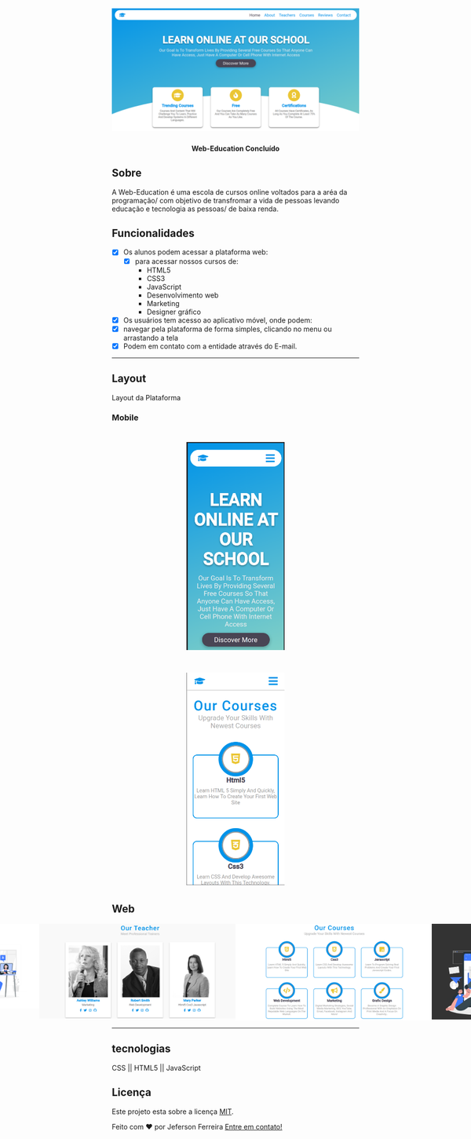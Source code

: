 <h1 align="center">
    <img src="./img/src01.png">
</h1>

<h4 align="center"> 
	Web-Education Concluído
</h4>

## Sobre

A Web-Education é uma escola de cursos online voltados para a aréa da programação/
com objetivo de transfromar a vida de pessoas levando educação e tecnologia as pessoas/
de baixa renda.

## Funcionalidades

- [x] Os alunos podem acessar a plataforma web:
    - [x] para acessar nossos cursos de:
       - HTML5
       - CSS3
       - JavaScript
       - Desenvolvimento web
       - Marketing
       - Designer gráfico

- [x] Os usuários tem acesso ao aplicativo móvel, onde podem:
- [x] navegar pela plataforma de forma simples, clicando no menu ou arrastando a tela
- [x] Podem em contato com a entidade através do E-mail.

---

## Layout

Layout da Plataforma

### Mobile

<p align="center">
<h1 align="center">
    <img src="./img/mob1.png" width="200px">
</h1>

<h1 align="center">
    <img src="./img/mob2.png" width="200px">
</h1>
</p>

## Web 

<p align="center" style="display: flex; align-items: flex-start; justify-content: center;">
  <img src="./img/src01.png" width="400px">
  <img src="./img/src02.png" width="400px">
  <img src="./img/src03.png" width="400px">
  <img src="./img/src04.png" width="400px">
  <img src="./img/src06.png" width="400px">
  <img src="./img/src06.png" width="400px">
</p>

---

## tecnologias

CSS || HTML5 || JavaScript

## Licença

Este projeto esta sobre a licença [MIT](./LICENSE).

Feito com ❤️ por Jeferson Ferreira [Entre em contato!](www.linkedin.com/in/jeferson-ferreira2235)

